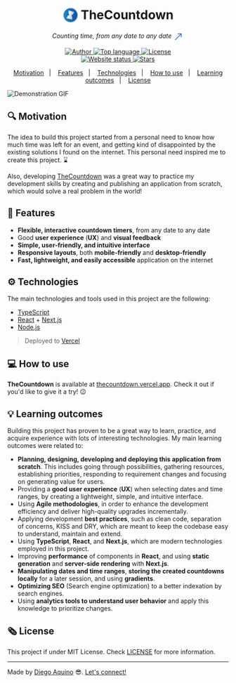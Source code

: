 <h1 align="center">
  <img align="top" src=".github/logo.svg" alt="TheCountdown" width="35px"> TheCountdown
</h1>

<p align="center">
  <i>
    Counting time, from any date to any date
    <a href="https://thecountdown.vercel.app">
      <img alt="Go to website" src="./.github/arrow-up-right.svg" align="center">
    </a>
  </i>
</p>

<p align="center">
  <a href="https://github.com/diego-aquino">
    <img alt="Author" src="https://img.shields.io/badge/author-Diego%20Aquino-2094CA">
  </a>
  <a href="https://github.com/diego-aquino/thecountdown">
    <img alt="Top language" src="https://img.shields.io/github/languages/top/diego-aquino/thecountdown.svg?color=2094CA">
  </a>
  <a href="./LICENSE">
    <img alt="License" src="https://img.shields.io/github/license/diego-aquino/thecountdown.svg?color=2094CA">
  </a>
  <br>
  <a href="https://thecountdown.vercel.app">
    <img alt="Website status" src="https://img.shields.io/website?down_color=yellow&down_message=offline&up_message=online&up_color=2094CA&url=https%3A%2F%2Fthecountdown.vercel.app">
  </a>
  <a href="https://github.com/diego-aquino/thecountdown">
    <img alt="Stars" src="https://img.shields.io/github/stars/diego-aquino/thecountdown.svg?style=social">
  </a>
</p>

<p align="center">
  <a href="#mag-motivation">Motivation</a>&nbsp;&nbsp;&nbsp;|&nbsp;&nbsp;&nbsp;
  <a href="#rocket-features">Features</a>&nbsp;&nbsp;&nbsp;|&nbsp;&nbsp;&nbsp;
  <a href="#gear-technologies">Technologies</a>&nbsp;&nbsp;&nbsp;|&nbsp;&nbsp;&nbsp;
  <a href="#computer-how-to-use">How to use</a>&nbsp;&nbsp;&nbsp;|&nbsp;&nbsp;&nbsp;
  <a href="#bulb-learning-outcomes">Learning outcomes</a>&nbsp;&nbsp;&nbsp;|&nbsp;&nbsp;&nbsp;
  <a href="#newspaper_roll-license">License</a>
</p>

<img alt="Demonstration GIF" src="./.github/thecountdown.gif">

## :mag: Motivation

The idea to build this project started from a personal need to know how much time was left for an event, and getting kind of disappointed by the existing solutions I found on the internet. This personal need inspired me to create this project. :hourglass:

Also, developing [TheCountdown](https://thecountdown.vercel.app/) was a great way to practice my development skills by creating and publishing an application from scratch, which would solve a real problem in the world!

## :rocket: Features

- **Flexible, interactive countdown timers**, from any date to any date
- Good **user experience** (**UX**) and **visual feedback**
- **Simple, user-friendly, and intuitive interface**
- **Responsive layouts**, both **mobile-friendly** and **desktop-friendly**
- **Fast, lightweight, and easily accessible** application on the internet

## :gear: Technologies

The main technologies and tools used in this project are the following:

- [TypeScript](https://www.typescriptlang.org/)
- [React](https://reactjs.org/) + [Next.js](https://nextjs.org/)
- [Node.js](https://nodejs.org/en/)
> Deployed to [Vercel](http://vercel.com/)

## :computer: How to use

**TheCountdown** is available at [thecountdown.vercel.app](https://thecountdown.vercel.app/). Check it out if you'd like to give it a try! :wink:

## :bulb: Learning outcomes

Building this project has proven to be a great way to learn, practice, and acquire experience with lots of interesting technologies. My main learning outcomes were related to:

- **Planning, designing, developing and deploying this application from scratch**. This includes going through possibilities, gathering resources, establishing priorities, responding to requirement changes and focusing on generating value for users.
- Providing a **good user experience** (**UX**) when selecting dates and time ranges, by creating a lightweight, simple, and intuitive interface.
- Using **Agile methodologies**, in order to enhance the development efficiency and deliver high-quality upgrades incrementally.
- Applying development **best practices**, such as clean code, separation of concerns, KISS and DRY, which are meant to keep the codebase easy to understand, maintain and extend.
- Using **TypeScript**, **React**, and **Next.js**, which are modern technologies employed in this project.
- Improving **performance** of components in **React**, and using **static generation** and **server-side rendering** with **Next.js**.
- **Manipulating dates and time ranges**, **storing the created countdowns locally** for a later session, and using **gradients**.
- **Optimizing SEO** (Search engine optimization) to a better indexation by search engines.
- Using **analytics tools to understand user behavior** and apply this knowledge to prioritize changes.

## :newspaper_roll: License

This project if under MIT License. Check [LICENSE](./LICENSE) for more information.

---

Made by [Diego Aquino](https://github.com/diego-aquino/) :sunglasses:. [Let's connect!](https://www.linkedin.com/in/diego-aquino)
